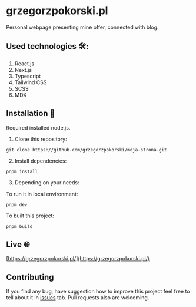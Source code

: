 # grzegorzpokorski.pl

Personal webpage presenting mine offer, connected with blog.

## Used technologies 🛠️:

1. React.js
2. Next.js
3. Typescript
4. Tailwind CSS
5. SCSS
6. MDX

## Installation 👷

Required installed node.js.

1. Clone this repository:

```
git clone https://github.com/grzegorzpokorski/moja-strona.git
```

2. Install dependencies:

```
pnpm install
```

3. Depending on your needs:

To run it in local environment:

```
pnpm dev
```

To built this project:

```
pnpm build
```

## Live 🌐

[https://grzegorzpokorski.pl/](https://grzegorzpokorski.pl/)

<!--
## Some screenshots:

![](/mockups/start.png?raw=true "Home page")

![](/mockups/page.png?raw=true "Single page")

![](/mockups/blog.png?raw=true "Blog archive")

![](/mockups/pricing.png?raw=true "Pricing page")

![](/mockups/offer.png?raw=true "Offer page")

![](/mockups/single.png?raw=true "Single article page") -->

## Contributing

If you find any bug, have suggestion how to improve this project feel free to tell about it in [issues](https://github.com/grzegorzpokorski/grzegorzpokorski.pl/issues) tab. Pull requests also are welcoming.
